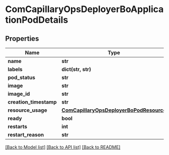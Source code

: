 # ComCapillaryOpsDeployerBoApplicationPodDetails

## Properties
Name | Type | Description | Notes
------------ | ------------- | ------------- | -------------
**name** | **str** |  | [optional] 
**labels** | **dict(str, str)** |  | [optional] 
**pod_status** | **str** |  | [optional] 
**image** | **str** |  | [optional] 
**image_id** | **str** |  | [optional] 
**creation_timestamp** | **str** |  | [optional] 
**resource_usage** | [**ComCapillaryOpsDeployerBoPodResource**](ComCapillaryOpsDeployerBoPodResource.md) |  | [optional] 
**ready** | **bool** |  | [optional] 
**restarts** | **int** |  | [optional] 
**restart_reason** | **str** |  | [optional] 

[[Back to Model list]](../README.md#documentation-for-models) [[Back to API list]](../README.md#documentation-for-api-endpoints) [[Back to README]](../README.md)

